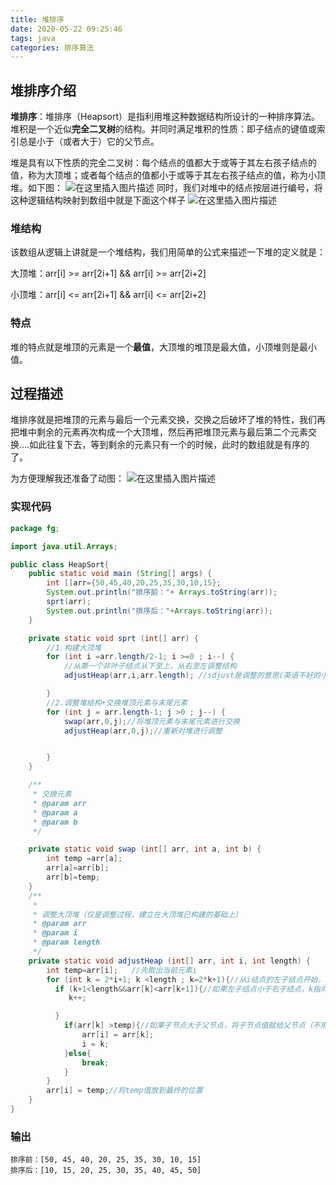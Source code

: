 ```yaml
---
title: 堆排序
date: 2020-05-22 09:25:46
tags: java
categories: 排序算法
---
```

## 堆排序介绍

**堆排序**：堆排序（Heapsort）是指利用堆这种数据结构所设计的一种排序算法。堆积是一个近似**完全二叉树**的结构。并同时满足堆积的性质：即子结点的键值或索引总是小于（或者大于）它的父节点。

堆是具有以下性质的完全二叉树：每个结点的值都大于或等于其左右孩子结点的值，称为大顶堆；或者每个结点的值都小于或等于其左右孩子结点的值，称为小顶堆。如下图：
![在这里插入图片描述](https://img-blog.csdnimg.cn/20200512171246538.png?x-oss-process=image/watermark,type_ZmFuZ3poZW5naGVpdGk,shadow_10,text_aHR0cHM6Ly9ibG9nLmNzZG4ubmV0L3dlaXhpbl80NDk4MDA3Mg==,size_16,color_FFFFFF,t_70#pic_center)
同时，我们对堆中的结点按层进行编号，将这种逻辑结构映射到数组中就是下面这个样子
![在这里插入图片描述](https://img-blog.csdnimg.cn/20200512171310782.png?x-oss-process=image/watermark,type_ZmFuZ3poZW5naGVpdGk,shadow_10,text_aHR0cHM6Ly9ibG9nLmNzZG4ubmV0L3dlaXhpbl80NDk4MDA3Mg==,size_16,color_FFFFFF,t_70#pic_center)
### 堆结构

该数组从逻辑上讲就是一个堆结构，我们用简单的公式来描述一下堆的定义就是：

大顶堆：arr[i] >= arr[2i+1] && arr[i] >= arr[2i+2]  

小顶堆：arr[i] <= arr[2i+1] && arr[i] <= arr[2i+2]  

### 特点

堆的特点就是堆顶的元素是一个**最值**，大顶堆的堆顶是最大值，小顶堆则是最小值。

## 过程描述

堆排序就是把堆顶的元素与最后一个元素交换，交换之后破坏了堆的特性，我们再把堆中剩余的元素再次构成一个大顶堆，然后再把堆顶元素与最后第二个元素交换….如此往复下去，等到剩余的元素只有一个的时候，此时的数组就是有序的了。

为方便理解我还准备了动图：
![在这里插入图片描述](https://img-blog.csdnimg.cn/20200512171441413.gif#pic_center)
### 实现代码

```Java
package fg;

import java.util.Arrays;

public class HeapSort{
    public static void main (String[] args) {
        int []arr={50,45,40,20,25,35,30,10,15};
        System.out.println("排序前："+ Arrays.toString(arr));
        sprt(arr);
        System.out.println("排序后："+Arrays.toString(arr));
    }

    private static void sprt (int[] arr) {
        //1.构建大顶堆
        for (int i =arr.length/2-1; i >=0 ; i--) {
            //从第一个非叶子结点从下至上，从右至左调整结构
            adjustHeap(arr,i,arr.length); //sdjust是调整的意思(英语不好的小伙伴儿不用惊讶)

        }
        //2.调整堆结构+交换堆顶元素与末尾元素
        for (int j = arr.length-1; j >0 ; j--) {
            swap(arr,0,j);//将堆顶元素与末尾元素进行交换
            adjustHeap(arr,0,j);//重新对堆进行调整


        }
    }

    /**
     * 交换元素
     * @param arr
     * @param a
     * @param b
     */

    private static void swap (int[] arr, int a, int b) {
        int temp =arr[a];
        arr[a]=arr[b];
        arr[b]=temp;
    }
    /**
     *
     * 调整大顶堆（仅是调整过程，建立在大顶堆已构建的基础上）
     * @param arr
     * @param i
     * @param length
     */
    private static void adjustHeap (int[] arr, int i, int length) {
        int temp=arr[i];   //先取出当前元素i
        for (int k = 2*i+1; k <length ; k=2*k+1){//从i结点的左子结点开始，也就是2i+1处开始
          if (k+1<length&&arr[k]<arr[k+1]){//如果左子结点小于右子结点，k指向右子结点
             k++;

          }
            if(arr[k] >temp){//如果子节点大于父节点，将子节点值赋给父节点（不用进行交换）
                arr[i] = arr[k];
                i = k;
            }else{
                break;
            }
        }
        arr[i] = temp;//将temp值放到最终的位置
    }
}

```

### 输出

```
排序前：[50, 45, 40, 20, 25, 35, 30, 10, 15]
排序后：[10, 15, 20, 25, 30, 35, 40, 45, 50]

```
